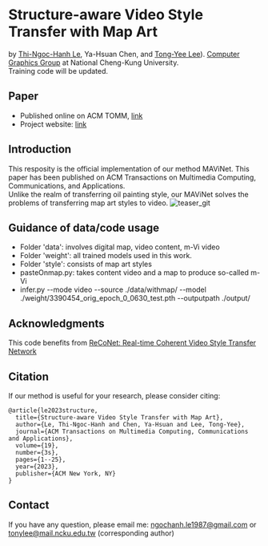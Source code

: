 # Structure-aware Video Style Transfer with Map Art
by [Thi-Ngoc-Hanh Le](https://lehanhcs.github.io/), Ya-Hsuan Chen, and [Tong-Yee Lee](https://scholar.google.com/citations?user=V3PTB98AAAAJ&hl=en&oi=ao)). [Computer Graphics Group](http://graphics.csie.ncku.edu.tw/) at National Cheng-Kung University. <br>
Training code will be updated.

Paper
---
* Published online on ACM TOMM, [link](https://dl.acm.org/doi/full/10.1145/3572030)
* Project website: [link](http://graphics.csie.ncku.edu.tw/MArtVi/)

Introduction
---
This resposity is the official implementation of our method MAViNet. This paper has been published on ACM Transactions on Multimedia Computing, Communications, and Applications. <br>
Unlike the realm of transferring oil painting style, our MAViNet solves the problems of transferring map art styles to video.
![teaser_git](https://github.com/LeHanhcs/MapArt_animation/assets/37010753/dc71667a-1804-4bfc-bbfe-619ac334cb7e)


Guidance of data/code usage
---
* Folder 'data': involves digital map, video content, m-Vi video
* Folder 'weight': all trained models used in this work.
* Folder 'style': consists of map art styles
* pasteOnmap.py: takes content video and a map to produce so-called m-Vi
* infer.py --mode video --source ./data/withmap/ --model ./weight/3390454_orig_epoch_0_0630_test.pth --outputpath ./output/

Acknowledgments
---
This code benefits from [ReCoNet: Real-time Coherent Video Style Transfer Network](https://github.com/changgyhub/reconet)

Citation
---
If our method is useful for your research, please consider citing:
```
@article{le2023structure,
  title={Structure-aware Video Style Transfer with Map Art},
  author={Le, Thi-Ngoc-Hanh and Chen, Ya-Hsuan and Lee, Tong-Yee},
  journal={ACM Transactions on Multimedia Computing, Communications and Applications},
  volume={19},
  number={3s},
  pages={1--25},
  year={2023},
  publisher={ACM New York, NY}
}
```

Contact
---
If you have any question, please email me: ngochanh.le1987@gmail.com or tonylee@mail.ncku.edu.tw (corresponding author)
